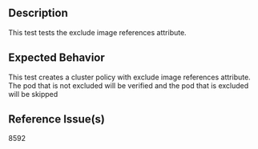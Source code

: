 ## Description

This test tests the exclude image references attribute.

## Expected Behavior

This test creates a cluster policy with exclude image references attribute.
The pod that is not excluded will be verified and the pod that is excluded will be skipped

## Reference Issue(s)

8592
